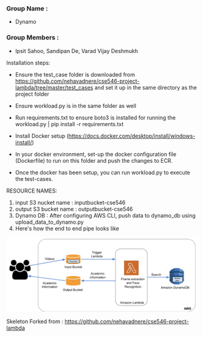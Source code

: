 ### Group Name :
- Dynamo

### Group Members :

- Ipsit Sahoo, Sandipan De, Varad Vijay Deshmukh

Installation steps:

- Ensure the test_case folder is downloaded from https://github.com/nehavadnere/cse546-project-lambda/tree/master/test_cases and set it up in the same directory as the project folder

- Ensure workload.py is in the same folder as well

- Run requirements.txt to ensure boto3 is installed for running the workload.py | pip install -r requirements.txt

- Install Docker setup (https://docs.docker.com/desktop/install/windows-install/)

 - In your docker environment, set-up the docker configuration file (Dockerfile) to run on this folder and push the changes to ECR.

- Once the docker has been setup, you can run workload.py to execute the test-cases.

RESOURCE NAMES:

1. input S3 nucket name : inputbucket-cse546
2. output S3 bucket name : outputbucket-cse546
3. Dynamo DB : After configuring AWS CLI, push data to dynamo_db using upload_data_to_dynamo.py
4. Here's how the end to end pipe looks like

![E2E flow](assets/Screenshot%202022-06-20%20213611.jpg)


Skeleton Forked from : https://github.com/nehavadnere/cse546-project-lambda
